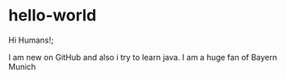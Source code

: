 # hello-world

Hi Humans!;

I am new on GitHub and also i try to learn java.
I am a huge fan of Bayern Munich
